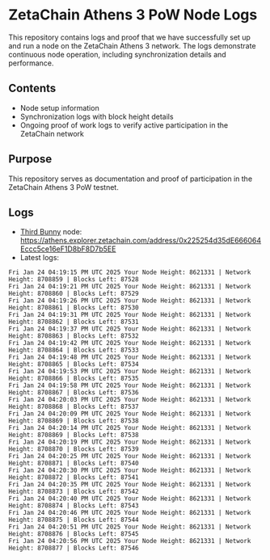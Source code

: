 # ZetaChain Athens 3 PoW Node Logs
This repository contains logs and proof that we have successfully set up and run a node on the ZetaChain Athens 3 network. The logs demonstrate continuous node operation, including synchronization details and performance.

## Contents
- Node setup information
- Synchronization logs with block height details
- Ongoing proof of work logs to verify active participation in the ZetaChain network

## Purpose
This repository serves as documentation and proof of participation in the ZetaChain Athens 3 PoW testnet.

## Logs

- [Third Bunny](https://thirdbunny.xyz/) node: https://athens.explorer.zetachain.com/address/0x225254d35dE666064Eccc5ce16eF1D8bF8D7b5EE
- Latest logs:
```
Fri Jan 24 04:19:15 PM UTC 2025 Your Node Height: 8621331 | Network Height: 8708859 | Blocks Left: 87528
Fri Jan 24 04:19:21 PM UTC 2025 Your Node Height: 8621331 | Network Height: 8708860 | Blocks Left: 87529
Fri Jan 24 04:19:26 PM UTC 2025 Your Node Height: 8621331 | Network Height: 8708861 | Blocks Left: 87530
Fri Jan 24 04:19:31 PM UTC 2025 Your Node Height: 8621331 | Network Height: 8708862 | Blocks Left: 87531
Fri Jan 24 04:19:37 PM UTC 2025 Your Node Height: 8621331 | Network Height: 8708863 | Blocks Left: 87532
Fri Jan 24 04:19:42 PM UTC 2025 Your Node Height: 8621331 | Network Height: 8708864 | Blocks Left: 87533
Fri Jan 24 04:19:48 PM UTC 2025 Your Node Height: 8621331 | Network Height: 8708865 | Blocks Left: 87534
Fri Jan 24 04:19:53 PM UTC 2025 Your Node Height: 8621331 | Network Height: 8708866 | Blocks Left: 87535
Fri Jan 24 04:19:58 PM UTC 2025 Your Node Height: 8621331 | Network Height: 8708867 | Blocks Left: 87536
Fri Jan 24 04:20:03 PM UTC 2025 Your Node Height: 8621331 | Network Height: 8708868 | Blocks Left: 87537
Fri Jan 24 04:20:09 PM UTC 2025 Your Node Height: 8621331 | Network Height: 8708869 | Blocks Left: 87538
Fri Jan 24 04:20:14 PM UTC 2025 Your Node Height: 8621331 | Network Height: 8708869 | Blocks Left: 87538
Fri Jan 24 04:20:19 PM UTC 2025 Your Node Height: 8621331 | Network Height: 8708870 | Blocks Left: 87539
Fri Jan 24 04:20:25 PM UTC 2025 Your Node Height: 8621331 | Network Height: 8708871 | Blocks Left: 87540
Fri Jan 24 04:20:30 PM UTC 2025 Your Node Height: 8621331 | Network Height: 8708872 | Blocks Left: 87541
Fri Jan 24 04:20:35 PM UTC 2025 Your Node Height: 8621331 | Network Height: 8708873 | Blocks Left: 87542
Fri Jan 24 04:20:40 PM UTC 2025 Your Node Height: 8621331 | Network Height: 8708874 | Blocks Left: 87543
Fri Jan 24 04:20:46 PM UTC 2025 Your Node Height: 8621331 | Network Height: 8708875 | Blocks Left: 87544
Fri Jan 24 04:20:51 PM UTC 2025 Your Node Height: 8621331 | Network Height: 8708876 | Blocks Left: 87545
Fri Jan 24 04:20:56 PM UTC 2025 Your Node Height: 8621331 | Network Height: 8708877 | Blocks Left: 87546
```
